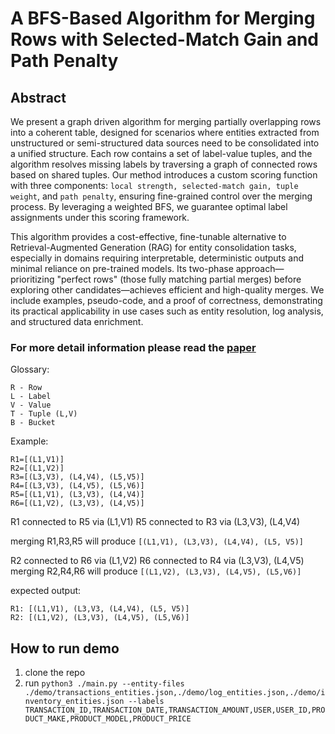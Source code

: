 # A BFS-Based Algorithm for Merging Rows with Selected-Match Gain and Path Penalty

## Abstract

We present a graph driven algorithm for merging partially overlapping rows into a coherent table, designed for scenarios where entities extracted from unstructured or semi-structured data sources need to be consolidated into a unified structure. Each row contains a set of label-value tuples, and the algorithm resolves missing labels by traversing a graph of connected rows based on shared tuples. Our method introduces a custom scoring function with three components: `local strength, selected-match gain, tuple weight`, and `path penalty`, ensuring fine-grained control over the merging process. By leveraging a weighted BFS, we guarantee optimal label assignments under this scoring framework.

This algorithm provides a cost-effective, fine-tunable alternative to Retrieval-Augmented Generation (RAG) for entity consolidation tasks, especially in domains requiring interpretable, deterministic outputs and minimal reliance on pre-trained models. Its two-phase approach—prioritizing "perfect rows" (those fully matching partial merges) before exploring other candidates—achieves efficient and high-quality merges. We include examples, pseudo-code, and a proof of correctness, demonstrating its practical applicability in use cases such as entity resolution, log analysis, and structured data enrichment.

### For more detail information please read the [paper]()


Glossary:

```
R - Row
L - Label
V - Value
T - Tuple (L,V)
B - Bucket
```


Example:

```
R1=[(L1,V1)]
R2=[(L1,V2)]
R3=[(L3,V3), (L4,V4), (L5,V5)]
R4=[(L3,V3), (L4,V5), (L5,V6)]
R5=[(L1,V1), (L3,V3), (L4,V4)]
R6=[(L1,V2), (L3,V3), (L4,V5)]
```

R1 connected to R5 via (L1,V1)
R5 connected to R3 via (L3,V3), (L4,V4)

merging R1,R3,R5 will produce `[(L1,V1), (L3,V3), (L4,V4), (L5, V5)]`

R2 connected to R6 via (L1,V2)
R6 connected to R4 via (L3,V3), (L4,V5)
merging R2,R4,R6 will produce  `[(L1,V2), (L3,V3), (L4,V5), (L5,V6)]`


expected output:

````
R1: [(L1,V1), (L3,V3, (L4,V4), (L5, V5)]
R2: [(L1,V2), (L3,V3), (L4,V5), (L5,V6)]
````



## How to run demo

1. clone the repo
2. run `python3 ./main.py --entity-files ./demo/transactions_entities.json,./demo/log_entities.json,./demo/inventory_entities.json --labels TRANSACTION_ID,TRANSACTION_DATE,TRANSACTION_AMOUNT,USER,USER_ID,PRODUCT_MAKE,PRODUCT_MODEL,PRODUCT_PRICE`
